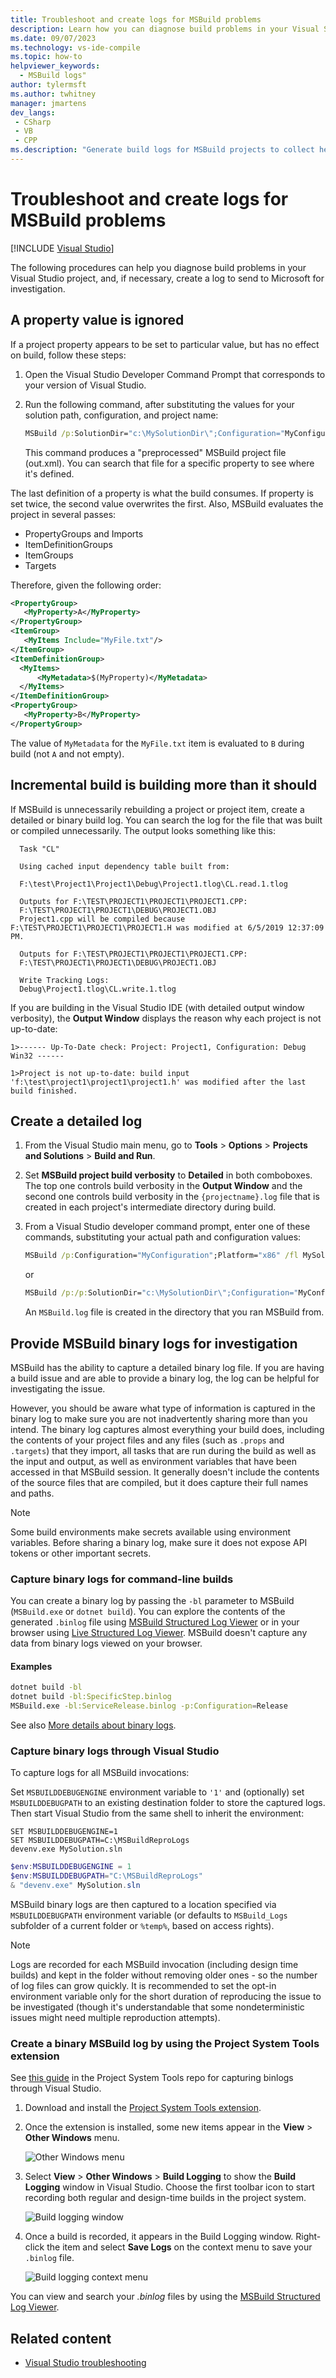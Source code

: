 ```yaml
---
title: Troubleshoot and create logs for MSBuild problems
description: Learn how you can diagnose build problems in your Visual Studio project, and, if necessary, create a log to send to Microsoft for investigation.
ms.date: 09/07/2023
ms.technology: vs-ide-compile
ms.topic: how-to
helpviewer_keywords:
  - MSBuild logs"
author: tylermsft
ms.author: twhitney
manager: jmartens
dev_langs:
 - CSharp
 - VB
 - CPP
ms.description: "Generate build logs for MSBuild projects to collect helpful information when troubleshooting issues."
---
```

# Troubleshoot and create logs for MSBuild problems

 [!INCLUDE [Visual Studio](~/includes/applies-to-version/vs-windows-only.md)]

The following procedures can help you diagnose build problems in your Visual Studio project, and, if necessary, create a log to send to Microsoft for investigation.

## A property value is ignored

If a project property appears to be set to particular value, but has no effect on build, follow these steps:

1. Open the Visual Studio Developer Command Prompt that corresponds to your version of Visual Studio.
1. Run the following command, after substituting the values for your solution path, configuration, and project name:

    ```cmd
    MSBuild /p:SolutionDir="c:\MySolutionDir\";Configuration="MyConfiguration";Platform="Win32" /pp:out.xml MyProject.vcxproj
    ```

    This command produces a "preprocessed" MSBuild project file (out.xml). You can search that file for a specific property to see where it's defined.

The last definition of a property is what the build consumes. If property is set twice, the second value overwrites the first. Also, MSBuild evaluates the project in several passes:

- PropertyGroups and Imports
- ItemDefinitionGroups
- ItemGroups
- Targets

Therefore, given the following order:

```xml
<PropertyGroup>
   <MyProperty>A</MyProperty>
</PropertyGroup>
<ItemGroup>
   <MyItems Include="MyFile.txt"/>
</ItemGroup>
<ItemDefinitionGroup>
  <MyItems>
      <MyMetadata>$(MyProperty)</MyMetadata>
  </MyItems>
</ItemDefinitionGroup>
<PropertyGroup>
   <MyProperty>B</MyProperty>
</PropertyGroup>
```

The value of `MyMetadata` for the `MyFile.txt` item is evaluated to `B` during build (not `A` and not empty).

## Incremental build is building more than it should

If MSBuild is unnecessarily rebuilding a project or project item, create a detailed or binary build log. You can search the log for the file that was built or compiled unnecessarily. The output looks something like this:

```output
  Task "CL"

  Using cached input dependency table built from:

  F:\test\Project1\Project1\Debug\Project1.tlog\CL.read.1.tlog

  Outputs for F:\TEST\PROJECT1\PROJECT1\PROJECT1.CPP:
  F:\TEST\PROJECT1\PROJECT1\DEBUG\PROJECT1.OBJ
  Project1.cpp will be compiled because F:\TEST\PROJECT1\PROJECT1\PROJECT1.H was modified at 6/5/2019 12:37:09 PM.

  Outputs for F:\TEST\PROJECT1\PROJECT1\PROJECT1.CPP:
  F:\TEST\PROJECT1\PROJECT1\DEBUG\PROJECT1.OBJ

  Write Tracking Logs:
  Debug\Project1.tlog\CL.write.1.tlog
```

If you are building in the Visual Studio IDE (with detailed output window verbosity), the **Output Window** displays the reason why each project is not up-to-date:

```output
1>------ Up-To-Date check: Project: Project1, Configuration: Debug Win32 ------

1>Project is not up-to-date: build input 'f:\test\project1\project1\project1.h' was modified after the last build finished.
```

## Create a detailed log

1. From the Visual Studio main menu, go to **Tools** > **Options** > **Projects and Solutions** > **Build and Run**.

1. Set **MSBuild project build verbosity** to **Detailed** in both comboboxes. The top one controls build verbosity in the **Output Window** and the second one controls build verbosity in the `{projectname}.log` file that is created in each project's intermediate directory during build.

1. From a Visual Studio developer command prompt, enter one of these commands, substituting your actual path and configuration values:

    ```cmd
    MSBuild /p:Configuration="MyConfiguration";Platform="x86" /fl MySolution.sln
    ```

    or

    ```cmd
    MSBuild /p:/p:SolutionDir="c:\MySolutionDir\";Configuration="MyConfiguration";Platform="Win32" /fl MyProject.vcxproj
    ```

    An `MSBuild.log` file is created in the directory that you ran MSBuild from.

## Provide MSBuild binary logs for investigation

MSBuild has the ability to capture a detailed binary log file. If you are having a build issue and are able to provide a binary log, the log can be helpful for investigating the issue.

However, you should be aware what type of information is captured in the binary log to make sure you are not inadvertently sharing more than you intend.  The binary log captures almost everything your build does, including the contents of your project files and any files (such as `.props` and `.targets`) that they import, all tasks that are run during the build as well as the input and output, as well as environment variables that have been accessed in that MSBuild session. It generally doesn't include the contents of the source files that are compiled, but it does capture their full names and paths.

> [!NOTE]
> Some build environments make secrets available using environment variables. Before sharing a binary log, make sure it does not expose API tokens or other important secrets.

### Capture binary logs for command-line builds

You can create a binary log by passing the `-bl` parameter to MSBuild (`MSBuild.exe` or `dotnet build`). You can explore the contents of the generated `.binlog` file using [MSBuild Structured Log Viewer](http://msbuildlog.com/) or in your browser using [Live Structured Log Viewer](https://live.msbuildlog.com). MSBuild doesn't capture any data from binary logs viewed on your browser.

#### Examples

```sh
dotnet build -bl
dotnet build -bl:SpecificStep.binlog
MSBuild.exe -bl:ServiceRelease.binlog -p:Configuration=Release
```

See also [More details about binary logs](https://github.com/dotnet/msbuild/blob/main/documentation/wiki/Binary-Log.md).

### Capture binary logs through Visual Studio

To capture logs for all MSBuild invocations:

Set `MSBUILDDEBUGENGINE` environment variable to `'1'` and (optionally) set `MSBUILDDEBUGPATH` to an existing destination folder to store the captured logs. Then start Visual Studio from the same shell to inherit the environment:

   ```batch
   SET MSBUILDDEBUGENGINE=1
   SET MSBUILDDEBUGPATH=C:\MSBuildReproLogs
   devenv.exe MySolution.sln
   ```

   ```powershell
   $env:MSBUILDDEBUGENGINE = 1
   $env:MSBUILDDEBUGPATH="C:\MSBuildReproLogs"
   & "devenv.exe" MySolution.sln
   ```

MSBuild binary logs are then captured to a location specified via `MSBUILDDEBUGPATH` environment variable (or defaults to `MSBuild_Logs` subfolder of a current folder or `%temp%`, based on access rights).

> [!NOTE]
> Logs are recorded for each MSBuild invocation (including design time builds) and kept in the folder without removing older ones - so the number of log files can grow quickly. It is recommended to set the opt-in environment variable only for the short duration of reproducing the issue to be investigated (though it's understandable that some nondeterministic issues might need multiple reproduction attempts).

### Create a binary MSBuild log by using the Project System Tools extension

See [this guide](https://github.com/dotnet/project-system-tools) in the Project System Tools repo for capturing binlogs through Visual Studio.

1. Download and install the [Project System Tools extension](https://marketplace.visualstudio.com/items?itemName=VisualStudioProductTeam.ProjectSystemTools).

1. Once the extension is installed, some new items appear in the **View** > **Other Windows** menu.

   ![Other Windows menu](../ide/media/view-menu.png)

1. Select **View** > **Other Windows** > **Build Logging** to show the **Build Logging** window in Visual Studio. Choose the first toolbar icon to start recording both regular and design-time builds in the project system.

   ![Build logging window](../ide/media/build-logging-click-to-record.png)

1. Once a build is recorded, it appears in the Build Logging window. Right-click the item and select **Save Logs** on the context menu to save your `.binlog` file.

   ![Build logging context menu](../ide/media/build-logging-context-menu.png)

You can view and search your *.binlog* files by using the [MSBuild Structured Log Viewer](http://www.msbuildlog.com/).

## Related content

- [Visual Studio troubleshooting](/troubleshoot/visualstudio/welcome-visual-studio/)
